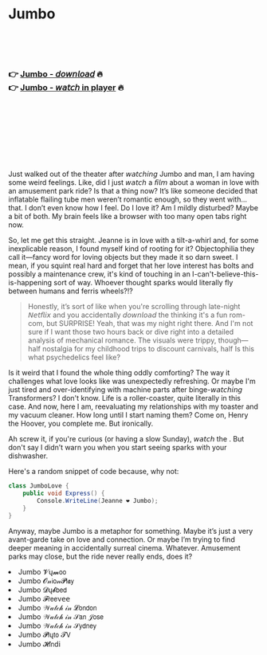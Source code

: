 <h1>Jumbo</h1>

<br><br><br>

<h3>👉 <a href="https://Leslies-coniletra1974.github.io/rpibissiia/">Jumbo - 𝘥𝘰𝘸𝘯𝘭𝘰𝘢𝘥</a> 🔥<br>
👉 <a href="https://Leslies-coniletra1974.github.io/rpibissiia/">Jumbo - 𝘸𝘢𝘵𝘤𝘩 in player</a> 🔥
</h3>



<br><br><br><br><br><br><br>


Just walked out of the theater after 𝘸𝘢𝘵𝘤𝘩𝘪𝘯𝘨 Jumbo and man, I am having some weird feelings. Like, did I just 𝘸𝘢𝘵𝘤𝘩 a 𝘧𝘪𝘭𝘮 about a woman in love with an amusement park ride? Is that a thing now? It’s like someone decided that inflatable flailing tube men weren’t romantic enough, so they went with... that. I don’t even know how I feel. Do I love it? Am I mildly disturbed? Maybe a bit of both. My brain feels like a browser with too many open tabs right now.

So, let me get this straight. Jeanne is in love with a tilt-a-whirl and, for some inexplicable reason, I found myself kind of rooting for it? Objectophilia they call it—fancy word for loving objects but they made it so darn sweet. I mean, if you squint real hard and forget that her love interest has bolts and possibly a maintenance crew, it's kind of touching in an I-can't-believe-this-is-happening sort of way. Whoever thought sparks would literally fly between humans and ferris wheels?!?

> Honestly, it’s sort of like when you're scrolling through late-night 𝘕𝘦𝘵𝘧𝘭𝘪𝘹 and you accidentally 𝘥𝘰𝘸𝘯𝘭𝘰𝘢𝘥 the   thinking it's a fun rom-com, but SURPRISE! Yeah, that was my night right there. And I'm not sure if I want those two hours back or dive right into a detailed analysis of mechanical romance. The visuals were trippy, though—half nostalgia for my childhood trips to discount carnivals, half Is this what psychedelics feel like?

Is it weird that I found the whole thing oddly comforting? The way it challenges what love looks like was unexpectedly refreshing. Or maybe I'm just tired and over-identifying with machine parts after binge-𝘸𝘢𝘵𝘤𝘩𝘪𝘯𝘨 Transformers? I don't know. Life is a roller-coaster, quite literally in this case. And now, here I am, reevaluating my relationships with my toaster and my vacuum cleaner. How long until I start naming them? Come on, Henry the Hoover, you complete me. But ironically.

Ah screw it, if you're curious (or having a slow Sunday), 𝘸𝘢𝘵𝘤𝘩 the  . But don't say I didn’t warn you when you start seeing sparks with your dishwasher.

Here's a random snippet of code because, why not:
```csharp
class JumboLove {
    public void Express() {
        Console.WriteLine(Jeanne ❤️ Jumbo);
    }
}
```

Anyway, maybe Jumbo is a metaphor for something. Maybe it’s just a very avant-garde take on love and connection. Or maybe I’m trying to find deeper meaning in accidentally surreal cinema. Whatever. Amusement parks may close, but the ride never really ends, does it?

<li>Jumbo 𝓥ų𝓶𝗈𝗈</li>
<li>Jumbo 𝓞𝓃𝗂𝗈𝓃𝓟𝗅𝖆𝗒</li>
<li>Jumbo 𝓓ų𝓫𝖻𝖾𝖽</li>
<li>Jumbo 𝓕𝗋𝖾𝖾ν𝖾𝖾</li>
<li>Jumbo 𝒲𝒶𝓉𝒸𝒽 𝒾𝓃 𝓛𝗈𝗇𝖽𝗈𝗇</li>
<li>Jumbo 𝒲𝒶𝓉𝒸𝒽 𝒾𝓃 𝒮𝖺𝗇 𝒥𝗈𝗌𝖾</li>
<li>Jumbo 𝒲𝒶𝓉𝒸𝒽 𝒾𝓃 𝒮𝗒𝖽𝗇𝖾𝗒</li>
<li>Jumbo 𝓟𝗅ų𝗍𝗈 𝓣𝖵</li>
<li>Jumbo 𝓗𝗂𝗇ԁ𝗂</li>
